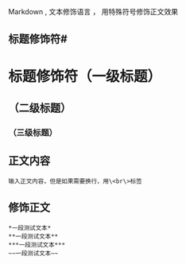 Markdown , 文本修饰语言 ， 用特殊符号修饰正文效果<br>

## 标题修饰符\#

# 标题修饰符（一级标题）
## （二级标题）
### （三级标题）

## 正文内容
	输入正文内容，但是如果需要换行，用\<br\>标签

## 修饰正文
	*一段测试文本*
	**一段测试文本**
	***一段测试文本***
	~~一段测试文本~~
